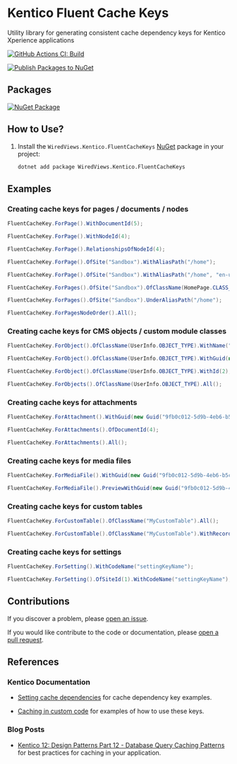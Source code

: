 # Kentico Fluent Cache Keys

Utility library for generating consistent cache dependency keys for Kentico Xperience applications

[![GitHub Actions CI: Build](https://github.com/wiredviews/kentico-fluent-cache-keys/actions/workflows/ci.yml/badge.svg?branch=main)](https://github.com/wiredviews/kentico-fluent-cache-keys/actions/workflows/ci.yml)

[![Publish Packages to NuGet](https://github.com/wiredviews/kentico-fluent-cache-keys/actions/workflows/publish.yml/badge.svg?branch=main)](https://github.com/wiredviews/kentico-fluent-cache-keys/actions/workflows/publish.yml)

## Packages

[![NuGet Package](https://img.shields.io/nuget/v/WiredViews.Kentico.FluentCacheKeys.svg)](https://www.nuget.org/packages/WiredViews.Kentico.FluentCacheKeys)

## How to Use?

1. Install the `WiredViews.Kentico.FluentCacheKeys` [NuGet](https://www.nuget.org/packages/WiredViews.Kentico.FluentCacheKeys/) package in your project:

   ```bash
   dotnet add package WiredViews.Kentico.FluentCacheKeys
   ```

## Examples

### Creating cache keys for pages / documents / nodes

```csharp
FluentCacheKey.ForPage().WithDocumentId(5);

FluentCacheKey.ForPage().WithNodeId(4);

FluentCacheKey.ForPage().RelationshipsOfNodeId(4);

FluentCacheKey.ForPage().OfSite("Sandbox").WithAliasPath("/home");

FluentCacheKey.ForPage().OfSite("Sandbox").WithAliasPath("/home", "en-us");

FluentCacheKey.ForPages().OfSite("Sandbox").OfClassName(HomePage.CLASS_NAME);

FluentCacheKey.ForPages().OfSite("Sandbox").UnderAliasPath("/home");

FluentCacheKey.ForPagesNodeOrder().All();
```

### Creating cache keys for CMS objects / custom module classes

```csharp
FluentCacheKey.ForObject().OfClassName(UserInfo.OBJECT_TYPE).WithName("administrator");

FluentCacheKey.ForObject().OfClassName(UserInfo.OBJECT_TYPE).WithGuid(new Guid("9fb0c012-5d9b-4eb6-b5cd-0bb0daffaca0"));

FluentCacheKey.ForObject().OfClassName(UserInfo.OBJECT_TYPE).WithId(2);

FluentCacheKey.ForObjects().OfClassName(UserInfo.OBJECT_TYPE).All();
```

### Creating cache keys for attachments

```csharp
FluentCacheKey.ForAttachment().WithGuid(new Guid("9fb0c012-5d9b-4eb6-b5cd-0bb0daffaca0"));

FluentCacheKey.ForAttachments().OfDocumentId(4);

FluentCacheKey.ForAttachments().All();
```

### Creating cache keys for media files

```csharp
FluentCacheKey.ForMediaFile().WithGuid(new Guid("9fb0c012-5d9b-4eb6-b5cd-0bb0daffaca0"));

FluentCacheKey.ForMediaFile().PreviewWithGuid(new Guid("9fb0c012-5d9b-4eb6-b5cd-0bb0daffaca0"));
```

### Creating cache keys for custom tables

```csharp
FluentCacheKey.ForCustomTable().OfClassName("MyCustomTable").All();

FluentCacheKey.ForCustomTable().OfClassName("MyCustomTable").WithRecordId(5);
```

### Creating cache keys for settings

```csharp
FluentCacheKey.ForSetting().WithCodeName("settingKeyName");

FluentCacheKey.ForSetting().OfSiteId(1).WithCodeName("settingKeyName");
```

## Contributions

If you discover a problem, please [open an issue](https://github.com/wiredviews/kentico-fluent-cache-keys/issues/new).

If you would like contribute to the code or documentation, please [open a pull request](https://github.com/wiredviews/kentico-fluent-cache-keys/compare).

## References

### Kentico Documentation

- [Setting cache dependencies](https://docs.kentico.com/k12sp/configuring-kentico/configuring-caching/setting-cache-dependencies) for cache dependency key examples.

- [Caching in custom code](https://docs.kentico.com/k12sp/configuring-kentico/configuring-caching/caching-in-custom-code) for examples of how to use these keys.

### Blog Posts

- [Kentico 12: Design Patterns Part 12 - Database Query Caching Patterns](https://dev.to/seangwright/kentico-12-design-patterns-part-12-database-query-caching-patterns-43hc) for best practices for caching in your application.

